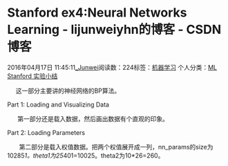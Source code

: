 # Stanford ex4:Neural Networks Learning - lijunweiyhn的博客 - CSDN博客





2016年04月17日 11:45:11[_Junwei](https://me.csdn.net/lijunweiyhn)阅读数：224标签：[机器学习](https://so.csdn.net/so/search/s.do?q=机器学习&t=blog)
个人分类：[ML Stanford 实验小结](https://blog.csdn.net/lijunweiyhn/article/category/6175921)









     这一部分主要讲的神经网络的BP算法。




Part 1: Loading and Visualizing Data


      第一部分还是载入数据，然后画出数据有个直观的印象。




Part 2: Loading Parameters


       第二部分是载入权值数据。把两个权值展开成一列，nn_params的size为10285*1。theta1为25*401=10025。theta2为10*26=260。



